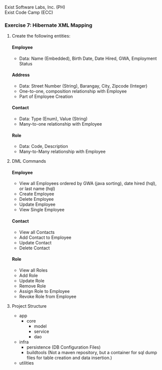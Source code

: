 Exist Software Labs, Inc. (PH)  
Exist Code Camp (ECC)  

### Exercise 7: Hibernate XML Mapping 
1. Create the following entities:
    #### Employee
    * Data: Name (Embedded), Birth Date, Date Hired, GWA, Employment Status

    #### Address
    * Data: Street Number (String), Barangay, City, Zipcode (Integer)
    * One-to-one, composition relationship with Employee
    * Part of Employee Creation

    #### Contact
    * Data: Type (Enum), Value (String)
    * Many-to-one relationship with Employee

    #### Role
    * Data: Code, Description
    * Many-to-Many relationship with Employee

2. DML Commands
    #### Employee
    * View all Employees ordered by GWA (java sorting), date hired (hql), or last name (hql)
    * Create Employee
    * Delete Employee
    * Update Employee
    * View Single Employee
  
    #### Contact
    * View all Contacts
    * Add Contact to Employee
    * Update Contact
    * Delete Contact

    #### Role
    * View all Roles
    * Add Role
    * Update Role
    * Remove Role
    * Assign Role to Employee
    * Revoke Role from Employee
    
 3. Project Structure
    - app
      - core
        - model
        - service
        - dao  
    - infra
      - persistence (DB Configuration Files)
      - buildtools (Not a maven repository, but a container for sql dump files for table creation and data insertion.)
    - utilities
